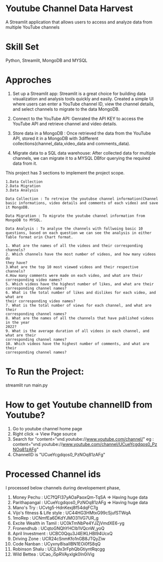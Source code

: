 # Youtube Channel Data Harvest
A Streamlit application that allows users to access and analyze data from multiple YouTube channels

# Skill Set
Python, Streamlit, MongoDB and MYSQL

# Approches

1. Set up a Streamlit app: Streamlit is a great choice for building data visualization and analysis tools quickly and easily. Created a simple UI where users can enter a YouTube channel ID, view the channel details, and select channels to migrate to the data MongoDB.

2. Connect to the YouTube API: Genrated the API KEY to access the YouTube API and retrieve channel and video details. 

3. Store data in a MongoDB : Once retrieved the data from the YouTube API, stored it in a MongoDB with 3different collections(channel_data,video_data and comments_data).

4. Migrate data to a SQL data warehouse: After collected data for multiple channels, we can migrate it to a MYSQL DBfor querying the required data from it.

This project has 3 sections to implement the project scope.

    1.Data Collection
    2.Data Migration
    3.Data Analysis 

    Data Collection : To retreive the youtubse channel information(Channel basic informations, video details and comments of each video) and save it MongoDB.

    Data Migration : To migrate the youtube channel information from MongoDB to MYSQL.

    Data Analysis : To analyse the channels with follwoing basic 10 questions, based on each question we can see the analysis in either Table format orin Chart format.

    1. What are the names of all the videos and their corresponding channels?
    2. Which channels have the most number of videos, and how many videos do
    they have?
    3.What are the top 10 most viewed videos and their respective channels?
    4.How many comments were made on each video, and what are their
    corresponding video names?
    5. Which videos have the highest number of likes, and what are their 
    corresponding channel names?
    6. What is the total number of likes and dislikes for each video, and what are 
    their corresponding video names?
    7. What is the total number of views for each channel, and what are their 
    corresponding channel names?
    8. What are the names of all the channels that have published videos in the year
    2022?
    9. What is the average duration of all videos in each channel, and what are their 
    corresponding channel names?
    10. Which videos have the highest number of comments, and what are their 
    corresponding channel names?


# To Run the Project:
 streamlit run main.py 


# How to get Youtube channelID from Youtube?

1. Go to youtube channel home page
2. Right click -> View Page source
3. Search for "content="vnd.youtube://www.youtube.com/channel/" eg : content="vnd.youtube://www.youtube.com/channel/UCueYcgdqos0_PzNOq81zAFg"
4. ChannelID is "UCueYcgdqos0_PzNOq81zAFg"



# Processed Channel ids

I processed below channels during developement phase, 

1. Money Pechu : UC7fQFl37yAOaPaoxQm-TqSA => Having huge data
2. Parithapangal : UCueYcgdqos0_PzNOq81zAFg => Having huge data
3. Mano's Try : UCvtg5-HdnKexj8f54dqFC7g
4. Vijo's fitness & Life style : UC44HG3HMtxG99cSjufSTWqA
5. 1moRep : UCNmfEa6DKdYJMO31VG7UR_g
6. Excite Wealth in Tamil : UC0kTmNbPe4YJZjVmdXE6-yg
7. Fronendhub : UCqtoGNQhYHClb1VQcnW_yoQ
8. April Investment : UCBC0Qqu3J4EIKLHBl94UcxQ
9. Driving Zone : UCR24cSnmKfo1nGB8JTQyZiw
10. Code Nanban : UCyxny8lsaIIBN1EOi0fS8qQ
11. Robinson Shalu : UCjL9x3rFphQbGtiyntRqcgg
12. Wild Bettea : UCao_i5pRVAyxIgk0In0iVig

